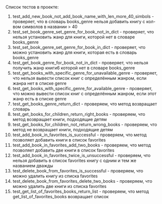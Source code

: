Список тестов в проекте: 
1. test_add_new_book_not_add_book_name_with_len_more_40_simbols - проверяет, что в словарь books_genre нельзя добавить книгу с кол-вом символов в названии > 40
2. test_set_book_genre_set_genre_for_book_not_in_dict - проверяет, что нельзя установить жанр для книги, которой нет в словаре books_genre
3. test_set_book_genre_set_genre_for_book_in_dict - проверяет, что можно установить жанр для книги, которая есть в словарь books_genre
4. test_get_book_genre_for_book_not_in_dict - проверяет, что нельзя получить жанр книги6 которой нет в словаре books_genre
5. test_get_books_with_specific_genre_for_unavailable_genre - проверяет, что нельзя вывести список книг с определённым жанром, если жанра нет в списке genre
6. test_get_books_with_specific_genre_for_available_genre - проверяет, что можно вывести список книг с определённым жанром, если этот жанр есть в списке genre
7. test_get_books_genre_return_dict - проверяем, что метод возвращает словарь
8. test_get_books_for_children_return_right_books - проверяем, что метод возвращает книги, подходящие детям
9. test_get_books_for_children_not_return_wrong_books - проверяем, что метод не возвращает книги, подходящие детям
10. test_add_book_in_favorites_is_successful - проверяем, что метод позволяет добавить книги в список favorites
11. test_add_book_in_favorites_add_two_books - проверяем, что метод позволяет добавить две книги в список favorites
12. test_add_book_in_favorites_twice_is_unsuccessful - проверяем, что нельзя добавить в список favorites книгу с одним и тем же названием дважды
13. test_delete_book_from_favorites_is_successful - проверяем, что можно удалить книгу из списка favorites
14. test_delete_book_from_favorites_delete_two_books - проверяем, что можно удалить две книги из списка favorites
15. test_get_list_of_favorites_books_return_list - проверяем, что метод get_list_of_favorites_books возвращает список
